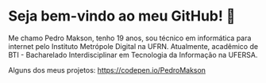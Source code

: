 # Seja bem-vindo ao meu GitHub! 👋

Me chamo Pedro Makson, tenho 19 anos, sou técnico em informática para internet pelo Instituto Metrópole Digital na UFRN. Atualmente, acadêmico de BTI - Bacharelado Interdisciplinar em Tecnologia da Informação na UFERSA.

Alguns dos meus projetos: https://codepen.io/PedroMakson
